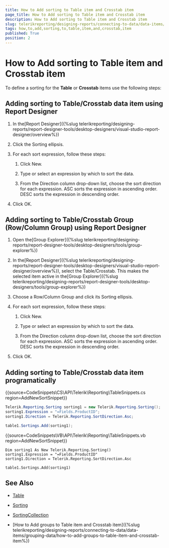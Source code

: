 ```yaml
---
title: How to Add sorting to Table item and Crosstab item
page_title: How to Add sorting to Table item and Crosstab item 
description: How to Add sorting to Table item and Crosstab item
slug: telerikreporting/designing-reports/connecting-to-data/data-items/ordering-data/how-to-add-sorting-to-table-item-and-crosstab-item
tags: how,to,add,sorting,to,table,item,and,crosstab,item
published: True
position: 2
---
```


# How to Add sorting to Table item and Crosstab item

To define a sorting for the __Table__  or __Crosstab__  items use the following steps: 

## Adding sorting to Table/Crosstab data item using Report Designer

1. In the[Report Designer]({%slug telerikreporting/designing-reports/report-designer-tools/desktop-designers/visual-studio-report-designer/overview%})

1. Click the Sorting ellipsis.

1. For each sort expression, follow these steps:                      

   1. Click New.
   
   1. Type or select an expression by which to sort the data.
   
   1. From the Direction column drop-down list, choose the sort direction for each expression. ASC sorts the expression in ascending order. DESC sorts the expression in descending order.

1. Click OK.

## Adding sorting to Table/Crosstab Group (Row/Column Group) using Report Designer

1. Open the[Group Explorer]({%slug telerikreporting/designing-reports/report-designer-tools/desktop-designers/tools/group-explorer%})

1. In the[Report Designer]({%slug telerikreporting/designing-reports/report-designer-tools/desktop-designers/visual-studio-report-designer/overview%}), select the Table/Crosstab. This makes the selected item active in the[Group Explorer]({%slug telerikreporting/designing-reports/report-designer-tools/desktop-designers/tools/group-explorer%})

1. Choose a Row/Column Group and click its Sorting ellipsis.

1. For each sort expression, follow these steps:
                
   1. Click New.
   
   1. Type or select an expression by which to sort the data.
   
   1. From the Direction column drop-down list, choose the sort direction for each expression. ASC sorts the expression in ascending order. DESC sorts the expression in descending order.

1. Click OK.

## Adding sorting to Table/Crosstab data item programatically

{{source=CodeSnippets\CS\API\Telerik\Reporting\TableSnippets.cs region=AddNewSortSnippet}}
````C#
Telerik.Reporting.Sorting sorting1 = new Telerik.Reporting.Sorting();
sorting1.Expression = "=Fields.ProductID";
sorting1.Direction = Telerik.Reporting.SortDirection.Asc;

table1.Sortings.Add(sorting1);
````
{{source=CodeSnippets\VB\API\Telerik\Reporting\TableSnippets.vb region=AddNewSortSnippet}}
````VB
Dim sorting1 As New Telerik.Reporting.Sorting()
sorting1.Expression = "=Fields.ProductID"
sorting1.Direction = Telerik.Reporting.SortDirection.Asc

table1.Sortings.Add(sorting1)
````

## See Also

 * [Table](/reporting/api/Telerik.Reporting.Table)  
 
 * [Sorting](/reporting/api/Telerik.Reporting.Sorting)  
 
 * [SortingCollection](/reporting/api/Telerik.Reporting.SortingCollection) 

 * [How to Add groups to Table item and Crosstab item]({%slug telerikreporting/designing-reports/connecting-to-data/data-items/grouping-data/how-to-add-groups-to-table-item-and-crosstab-item%})

